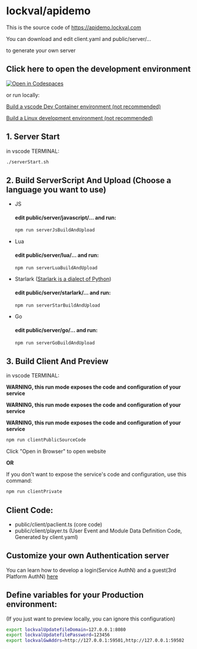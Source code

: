 # lockval/apidemo

This is the source code of https://apidemo.lockval.com

You can download and edit client.yaml and public/server/...

to generate your own server

<!-- 
## Quick start

```sh
npm run buildBothAndPreview
```
-->

##  Click here to open the development environment
[![Open in Codespaces](https://github.com/codespaces/badge.svg)](https://github.com/codespaces/new?hide_repo_select=true&repo=lockval/apidemo)

or run locally:

[Build a vscode Dev Container environment (not recommended)](https://github.com/lockval/apidemo/blob/main/doc/container.md)

[Build a Linux development environment (not recommended)](https://github.com/lockval/apidemo/blob/main/doc/devenv.md)



## 1. Server Start
in vscode TERMINAL:
```sh
./serverStart.sh
```



## 2. Build ServerScript And Upload (Choose a language you want to use)

- JS
  #### edit public/server/javascript/... and run:
    ```sh
    npm run serverJsBuildAndUpload
    ```

- Lua
  #### edit public/server/lua/... and run:
    ```sh
    npm run serverLuaBuildAndUpload
    ```

- Starlark ([Starlark is a dialect of Python](https://github.com/bazelbuild/starlark))
  #### edit public/server/starlark/... and run:
    ```sh
    npm run serverStarBuildAndUpload
    ```

- Go
  #### edit public/server/go/... and run:
    ```sh
    npm run serverGoBuildAndUpload
    ```


## 3. Build Client And Preview

in vscode TERMINAL:

**WARNING, this run mode exposes the code and configuration of your service**

**WARNING, this run mode exposes the code and configuration of your service**

**WARNING, this run mode exposes the code and configuration of your service**

```sh
npm run clientPublicSourceCode
```
Click "Open in Browser" to open website


**OR**



If you don't want to expose the service's code and configuration, use this command:
```sh
npm run clientPrivate
```

## Client Code:
- public/client/paclient.ts (core code)
- public/client/player.ts (User Event and Module Data Definition Code, Generated by client.yaml)


## Customize your own Authentication server

You can learn how to develop a login(Service AuthN) and a guest(3rd Platform AuthN) [here](https://github.com/lockval/authn)

## Define variables for your Production environment: 
(If you just want to preview locally, you can ignore this configuration)

```sh
export lockvalUpdatefileDomain=127.0.0.1:8080
export lockvalUpdatefilePassword=123456
export lockvalGwAddrs=http://127.0.0.1:59501,http://127.0.0.1:59502
```
